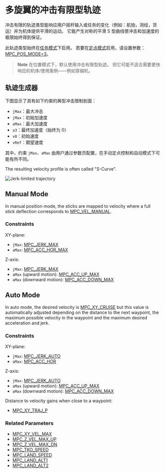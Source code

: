 # 多旋翼的冲击有限型轨迹

冲击有限的轨迹类型能响应用户摇杆输入或任务的变化（例如：航拍，测绘，货运）并为机体提供平滑的运动。 它能产生对称的平滑 S 型曲线使冲击和加速度的极限始终得到保证。

此轨迹类型始终在[任务模式](../flight_modes/mission.md)下启用。 若要在[定点模式](../flight_modes/position_mc.md)启用，请设置参数：[MPC_POS_MODE=3](../advanced_config/parameter_reference.md#MPC_POS_MODE)。

> **Note** 在位置模式下，默认使用冲击有限型轨迹。 但它可能不适合需要更快响应的机体/使用案例——例如穿越机。

## 轨迹生成器

下图显示了具有如下约束的典型冲击限制剖面：

- `jMax`：最大冲击
- `jMax`：初始加速度 
- `aMax`：最大加速度
- `a3`：最终加速度（始终为 0）
- `v0`：初始速度
- `vRef`：期望速度

其中，约束 `jMax`、`aMax` 由用户通过参数页配置，在手动定点控制和自动模式下可能有所不同。

The resulting velocity profile is often called "S-Curve".

![Jerk-limited trajectory](../../images/jerk_limited_trajectory_1d.png)

## Manual Mode

In manual position mode, the sticks are mapped to velocity where a full stick deflection corresponds to [MPC_VEL_MANUAL](../advanced_config/parameter_reference.md#MPC_VEL_MANUAL).

### Constraints

XY-plane:

- `jMax`: [MPC_JERK_MAX](../advanced_config/parameter_reference.md#MPC_JERK_MAX)
- `aMax`: [MPC_ACC_HOR_MAX](../advanced_config/parameter_reference.md#MPC_ACC_HOR_MAX)

Z-axis:

- `jMax`: [MPC_JERK_MAX](../advanced_config/parameter_reference.md#MPC_JERK_MAX)
- `aMax` (upward motion): [MPC_ACC_UP_MAX](../advanced_config/parameter_reference.md#MPC_ACC_UP_MAX)
- `aMax` (downward motion): [MPC_ACC_DOWN_MAX](../advanced_config/parameter_reference.md#MPC_ACC_DOWN_MAX)

## Auto Mode

In auto mode, the desired velocity is [MPC_XY_CRUISE](../advanced_config/parameter_reference.md#MPC_XY_CRUISE) but this value is automatically adjusted depending on the distance to the next waypoint, the maximum possible velocity in the waypoint and the maximum desired acceleration and jerk.

### Constraints

XY-plane:

- `jMax`: [MPC_JERK_AUTO](../advanced_config/parameter_reference.md#MPC_JERK_AUTO)
- `aMax`: [MPC_ACC_HOR](../advanced_config/parameter_reference.md#MPC_ACC_HOR)

Z-axis:

- `jMax`: [MPC_JERK_AUTO](../advanced_config/parameter_reference.md#MPC_JERK_AUTO)
- `aMax` (upward motion): [MPC_ACC_UP_MAX](../advanced_config/parameter_reference.md#MPC_ACC_UP_MAX)
- `aMax` (downward motion): [MPC_ACC_DOWN_MAX](../advanced_config/parameter_reference.md#MPC_ACC_DOWN_MAX)

Distance to velocity gains when close to a waypoint:

- [MPC_XY_TRAJ_P](../advanced_config/parameter_reference.md#MPC_XY_TRAJ_P)

### Related Parameters

- [MPC_XY_VEL_MAX](../advanced_config/parameter_reference.md#MPC_XY_VEL_MAX)
- [MPC_Z_VEL_MAX_UP](../advanced_config/parameter_reference.md#MPC_Z_VEL_MAX_UP)
- [MPC_Z_VEL_MAX_DN](../advanced_config/parameter_reference.md#MPC_Z_VEL_MAX_DN)
- [MPC_TKO_SPEED](../advanced_config/parameter_reference.md#MPC_TKO_SPEED)
- [MPC_LAND_SPEED](../advanced_config/parameter_reference.md#MPC_LAND_SPEED)
- [MPC_LAND_ALT1](../advanced_config/parameter_reference.md#MPC_LAND_ALT1)
- [MPC_LAND_ALT2](../advanced_config/parameter_reference.md#MPC_LAND_ALT2)